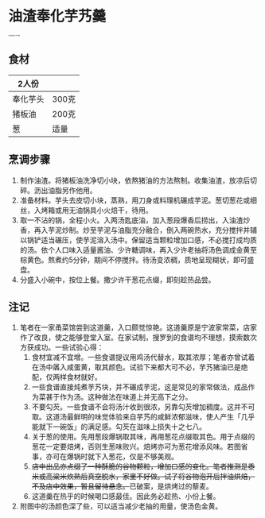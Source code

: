 # 油渣奉化芋艿羹

<img src="../Images/油渣奉化芋艿羹_230110.jpg" alt="油渣奉化芋艿羹" style="zoom:20%;" />

## 食材

| 2人份    |       |
| -------- | ----- |
| 奉化芋头 | 300克 |
| 猪板油   | 200克 |
| 葱       | 适量  |

## 烹调步骤

1. 制作油渣。将猪板油洗净切小块，依熬猪油的方法熬制。收集油渣，放凉后切碎。沥出油脂另作他用。
2. 准备材料。芋头去皮切小块，蒸熟，用刀身或料理机碾成芋泥。葱切葱花或细丝，入烤箱或用无油锅具小火焙干，待用。
3. 取一不沾的锅，全程小火。入两汤匙底油，加入葱段爆香后捞出，入油渣炒香，再入芋泥炒制。炒至芋泥与油脂充分融合，倒入两碗热水，充分搅拌并辅以锅铲适当碾压，使芋泥溶入汤中。保留适当颗粒增加口感，不必搅打成均质的汤。依个人口味入适量酱油、少许糖调味，再入少许老抽将汤色调成金黄至棕黄色。熬煮约5分钟，期间不停搅拌。待汤变浓稠，质地呈现糊状，即可盛盘。
4. 分盛入小碗中，按位上餐。撒少许干葱花点缀，即刻趁热品尝。

## 注记

1. 笔者在一家甬菜馆尝到这道羹，入口颇觉惊艳。这道羹原是宁波家常菜，店家作了改良，使之能够登堂入室。在家试制，搜罗到的食谱均不理想，摸索数次方获成功。一些试验心得：
   1. 食材宜减不宜增。一些食谱提议用鸡汤代替水，取其浓厚；笔者亦曾试着在汤中羼入咸蛋黄，取其颜色。试验下来都大可不必，芋艿猪油已是绝配，仅两样食材就好。
   2. 一些食谱直接炖煮芋艿块，并不碾成芋泥，这是常见的家常做法，成品作为菜甚于作为汤。这种做法在味道上并无高下之分。
   3. 不要勾芡。一些食谱不会将汤汁收到很浓，另靠勾芡增加稠度。这并不可取。这道汤最鲜明的味觉体验来自芋艿的咸鲜浓郁滋味，使人产生「几乎能就下一碗饭」的满足感。勾芡在滋味上损失十之七八。
   4. 关于葱的使用。先用葱段爆锅取其味，再用葱花点缀取其色。用于点缀的葱花一定要焙烤，否则生葱味败兴。焙烤亦可为葱花增添风味。若图省事，亦可在爆锅时就下入葱花，仅是不够美观。
   5. ~~店中出品亦点缀了一种酥脆的谷物颗粒，增加口感的变化。笔者推测是黍米或高粱米炊熟后真空脱水，家里不好做。试了将谷物泡开后拌油烘焙，不及店中效果，暂且留待悬念。~~已破案，是烘烤过的藜麦。
   6. 这道羹在热乎的时候喝口感最佳。因此务必趁热、小份上餐。
2. 附图中的汤颜色深了些，可以适当减少老抽的用量，使汤色金黄。